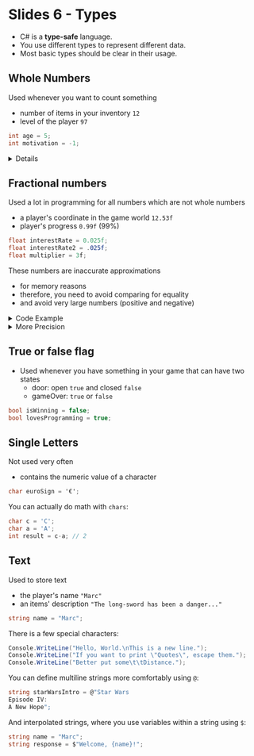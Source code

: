 # Slides 6 - Types

- C# is a **type-safe** language.
- You use different types to represent different data.
- Most basic types should be clear in their usage.

## Whole Numbers
Used whenever you want to count something
  - number of items in your inventory `12`
  - level of the player `97`
```cs
int age = 5;
int motivation = -1;
```

<details>
Other Types include: sbyte, short, long, byte, ushort, uint, ulong
</details>

## Fractional numbers
Used a lot in programming for all numbers which are not whole numbers
- a player's coordinate in the game world `12.53f`
- player's progress `0.99f` (99%)
```cs
float interestRate = 0.025f;
float interestRate2 = .025f;
float multiplier = 3f;
```

These numbers are inaccurate approximations
- for memory reasons
- therefore, you need to avoid comparing for equality
- and avoid very large numbers (positive and negative)
<details>
   <summary>Code Example</summary>

```cs
float add = 0.1f + 0.1f + 0.1f + 0.1f + 0.1f + 0.1f + 0.1f + 0.1f + 0.1f + 0.1f + 0.1f;
float multiply = 0.1f * 11;
Console.WriteLine($"is {add} the same as {multiply}?");
```

</details>

<details>
  <summary>More Precision</summary>

### More precise Fractional numbers
- Used whenever `float` is too inaccurate for you
  - the player's gps coordinates in the world `56.461234424`
  - a stock's market cap at 4 trillion `4000000000000.0`
```cs
double bacteriaSize = 24e-10;
double atomSize = 0.00000000000001;
```
</details>


## True or false flag
- Used whenever you have something in your game that can have two states
  - door: open `true` and closed `false`
  - gameOver: `true` or `false`
```cs
bool isWinning = false;
bool lovesProgramming = true;
```

## Single Letters
Not used very often
- contains the numeric value of a character

```cs
char euroSign = '€';
```

You can actually do math with `chars`:

```cs
char c = 'C';
char a = 'A';
int result = c-a; // 2
```

## Text
Used to store text
- the player's name `"Marc"`
- an items' description `"The long-sword has been a danger..."`
```cs
string name = "Marc";
```

There is a few special characters:
```cs
Console.WriteLine("Hello, World.\nThis is a new line.");
Console.WriteLine("If you want to print \"Quotes\", escape them.");
Console.WriteLine("Better put some\t\tDistance.");
```

You can define multiline strings more comfortably using `@`:
```cs
string starWarsIntro = @"Star Wars
Episode IV:
A New Hope";
```

And interpolated strings, where you use variables within a string using `$`:
```cs
string name = "Marc";
string response = $"Welcome, {name}!";
```